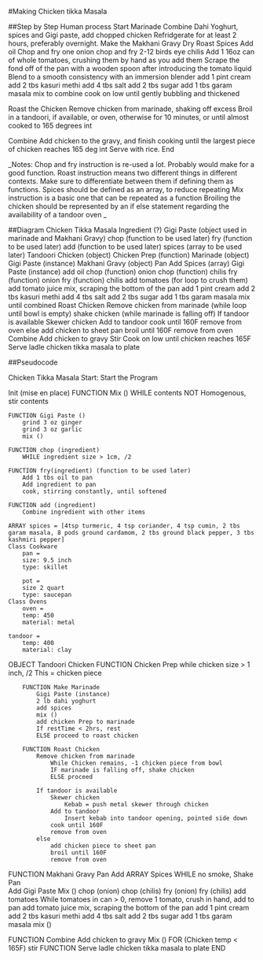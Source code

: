 #Making Chicken tikka Masala

##Step by Step Human process
Start
Marinade
    Combine Dahi Yoghurt, spices and Gigi paste, add chopped chicken
    Refridgerate for at least 2 hours, preferably overnight.
Make the Makhani Gravy
    Dry Roast Spices
    Add oil
    Chop and fry one onion
    chop and fry 2-12 birds eye chilis
    Add 1 16oz can of whole tomatoes, crushing them by hand as you add them
    Scrape the fond off of the pan with a wooden spoon after introducing the tomato liquid
    Blend to a smooth consistency with an immersion blender
    add 1 pint cream
    add 2 tbs kasuri methi
    add 4 tbs salt
    add 2 tbs sugar
    add 1 tbs garam masala
    mix to combine
    cook on low until gently bubbling and thickened

Roast the Chicken
    Remove chicken from marinade, shaking off excess
    Broil in a tandoori, if available, or oven, otherwise for 10 minutes, or until almost cooked to 165 degrees int


Combine
    Add chicken to the gravy, and finish cooking until the largest piece of chicken reaches 165 deg int
    Serve with rice.
End

_Notes: Chop and fry instruction is re-used a lot.  Probably would make for a good function.
Roast instruction means two different things in different contexts.  Make sure to differentiate between them if defining them as functions.
Spices should be defined as an array, to reduce repeating
Mix instruction is a basic one that can be repeated as a function
Broiling the chicken should be represented by an if else statement regarding the availability of a tandoor oven
_

##Diagram
Chicken Tikka Masala
    Ingredient (?)
    Gigi Paste (object used in marinade and Makhani Gravy)
    chop (function to be used later)
    fry (function to be used later)
    add (function to be used later)
    spices (array to be used later)
    Tandoori Chicken (object)
        Chicken Prep (function)
        Marinade (object)
                Gigi Paste (instance)
    Makhani Gravy (object)
        Pan
        Add Spices (array)
        Gigi Paste (instance)
        add oil
        chop (function) onion
        chop (function) chilis
        fry (function) onion
        fry (function) chilis
        add tomatoes (for loop to crush them)
        add tomato juice
        mix, scraping the bottom of the pan
        add 1 pint cream
        add 2 tbs kasuri methi
        add 4 tbs salt
        add 2 tbs sugar
        add 1 tbs garam masala
        mix until combined
    Roast Chicken
        Remove chicken from marinade (while loop until bowl is empty)
        shake chicken (while marinade is falling off)
        If tandoor is available
            Skewer chicken
            Add to tandoor
            cook until 160F
            remove from oven
        else
            add chicken to sheet pan
            broil until 160F
            remove from oven
    Combine
        Add chicken to gravy
        Stir
        Cook on low until chicken reaches 165F
    Serve
        ladle chicken tikka masala to plate



##Pseudocode

Chicken Tikka Masala
Start: Start the Program

Init (mise en place)
    FUNCTION Mix ()
        WHILE contents NOT Homogenous, stir contents

    FUNCTION Gigi Paste ()
        grind 3 oz ginger
        grind 3 oz garlic
        mix ()

    FUNCTION chop (ingredient)
        WHILE ingredient size > 1cm, /2

    FUNCTION fry(ingredient) (function to be used later)
        Add 1 tbs oil to pan
        Add ingredient to pan
        cook, stirring constantly, until softened

    FUNCTION add (ingredient)
        Combine ingredient with other items
    
    ARRAY spices = [4tsp turmeric, 4 tsp coriander, 4 tsp cumin, 2 tbs garam masala, 8 pods ground cardamom, 2 tbs ground black pepper, 3 tbs kashmiri pepper]
    Class Cookware
        pan = 
        size: 9.5 inch 
        type: skillet

        pot = 
        size 2 quart 
        type: saucepan
    Class Ovens
        oven = 
        temp: 450
        material: metal

    tandoor = 
        temp: 400
        material: clay

OBJECT Tandoori Chicken
        FUNCTION Chicken Prep
            while chicken size > 1 inch, /2
            This = chicken piece

        FUNCTION Make Marinade
            Gigi Paste (instance)
            2 lb dahi yoghurt
            add spices
            mix ()
            add chicken Prep to marinade
            If restTime < 2hrs, rest
            ELSE proceed to roast chicken
        
        FUNCTION Roast Chicken
            Remove chicken from marinade
                While Chicken remains, -1 chicken piece from bowl
                IF marinade is falling off, shake chicken
                ELSE proceed
            
            If tandoor is available
                Skewer chicken
                    Kebab = push metal skewer through chicken
                Add to tandoor
                    Insert kebab into tandoor opening, pointed side down
                cook until 160F
                remove from oven
            else
                add chicken piece to sheet pan
                broil until 160F
                remove from oven

FUNCTION Makhani Gravy
        Pan
        Add ARRAY Spices
        WHILE no smoke, Shake Pan             
        Add Gigi Paste 
        Mix ()
        chop (onion)
        chop (chilis)
        fry (onion)
        fry (chilis) 
        add tomatoes
            While tomatoes in can > 0, remove 1 tomato, crush in hand, add to pan
        add tomato juice
        mix, scraping the bottom of the pan
        add 1 pint cream
        add 2 tbs kasuri methi
        add 4 tbs salt
        add 2 tbs sugar
        add 1 tbs garam masala
        mix ()

FUNCTION Combine
        Add chicken to gravy
        Mix ()
        FOR (Chicken temp < 165F) stir
FUNCTION Serve
        ladle chicken tikka masala to plate
END